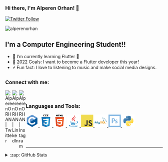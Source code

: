### Hi there, I'm Alperen Orhan! 👋

[![Twitter Follow](https://img.shields.io/twitter/follow/AlperenOrhanAO?color=1DA1F2&logo=twitter&style=for-the-badge)](https://twitter.com/intent/follow?original_referer=https%3A%2F%2Fgithub.com%2FcodeSTACKr&screen_name=AlperenOrhanAO)

<p align="left"> <img src="https://komarev.com/ghpvc/?username=alperenorhan&label=Profile%20views&color=0e75b6&style=flat" alt="alperenorhan" /> </p>

## I'm a Computer Engineering Student!!

- 🌱 I’m currently learning Flutter 🤣
- 🥅 2022 Goals: I want to become a Flutter developer this year!
- ⚡ Fun fact: I love to listening to music and make social media designs.

### Connect with me:

[<img align="left" alt="AlperenORHAN | Twitter" width="22px" src="https://cdn.jsdelivr.net/npm/simple-icons@v3/icons/twitter.svg" />][twitter]
[<img align="left" alt="AlperenORHAN | LinkedIn" width="22px" src="https://cdn.jsdelivr.net/npm/simple-icons@v3/icons/linkedin.svg" />][linkedin]
[<img align="left" alt="AlperenORHAN | Instagram" width="22px" src="https://cdn.jsdelivr.net/npm/simple-icons@v3/icons/instagram.svg" />][instagram]

<br />

### Languages and Tools:

<p align="left"> <a href="https://www.cprogramming.com/" target="_blank"> <img src="https://raw.githubusercontent.com/devicons/devicon/master/icons/c/c-original.svg" alt="c" width="40" height="40"/> </a> <a href="https://www.w3schools.com/css/" target="_blank"> <img src="https://raw.githubusercontent.com/devicons/devicon/master/icons/css3/css3-original-wordmark.svg" alt="css3" width="40" height="40"/> </a> <a href="https://www.w3.org/html/" target="_blank"> <img src="https://raw.githubusercontent.com/devicons/devicon/master/icons/html5/html5-original-wordmark.svg" alt="html5" width="40" height="40"/> </a> <a href="https://www.java.com" target="_blank"> <img src="https://raw.githubusercontent.com/devicons/devicon/master/icons/java/java-original.svg" alt="java" width="40" height="40"/> </a> <a href="https://developer.mozilla.org/en-US/docs/Web/JavaScript" target="_blank"> <img src="https://raw.githubusercontent.com/devicons/devicon/master/icons/javascript/javascript-original.svg" alt="javascript" width="40" height="40"/> </a> <a href="https://www.mysql.com/" target="_blank"> <img src="https://raw.githubusercontent.com/devicons/devicon/master/icons/mysql/mysql-original-wordmark.svg" alt="mysql" width="40" height="40"/> </a> <a href="https://www.photoshop.com/en" target="_blank"> <img src="https://raw.githubusercontent.com/devicons/devicon/master/icons/photoshop/photoshop-line.svg" alt="photoshop" width="40" height="40"/> </a> <a href="https://www.python.org" target="_blank"> <img src="https://raw.githubusercontent.com/devicons/devicon/master/icons/python/python-original.svg" alt="python" width="40" height="40"/> </a> </p>

<br />
<br />

---

<details>
  <summary>:zap: GitHub Stats</summary>
  
  <p><img align="left" src="https://github-readme-stats.vercel.app/api/top-langs?username=alperenorhan&show_icons=true&locale=en&layout=compact" alt="alperenorhan" /></p>

</details>

[twitter]: https://twitter.com/AlperenOrhanAO
[instagram]: https://instagram.com/ao.psd
[linkedin]: https://linkedin.com/in/AlperenOrhan
